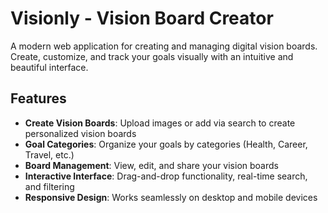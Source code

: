 # Visionly - Vision Board Creator

A modern web application for creating and managing digital vision boards. Create, customize, and track your goals visually with an intuitive and beautiful interface.

## Features

- **Create Vision Boards**: Upload images or add via search to create personalized vision boards
- **Goal Categories**: Organize your goals by categories (Health, Career, Travel, etc.)
- **Board Management**: View, edit, and share your vision boards
- **Interactive Interface**: Drag-and-drop functionality, real-time search, and filtering
- **Responsive Design**: Works seamlessly on desktop and mobile devices

